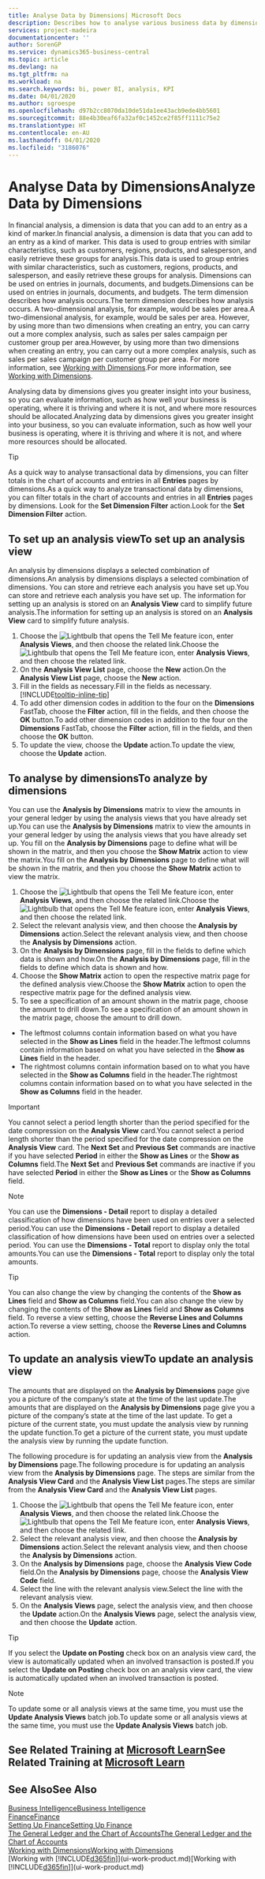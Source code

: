```yaml
---
title: Analyse Data by Dimensions| Microsoft Docs
description: Describes how to analyse various business data by dimensions.
services: project-madeira
documentationcenter: ''
author: SorenGP
ms.service: dynamics365-business-central
ms.topic: article
ms.devlang: na
ms.tgt_pltfrm: na
ms.workload: na
ms.search.keywords: bi, power BI, analysis, KPI
ms.date: 04/01/2020
ms.author: sgroespe
ms.openlocfilehash: d97b2cc8070da10de51da1ee43acb9ede4bb5601
ms.sourcegitcommit: 88e4b30eaf6fa32af0c1452ce2f85ff1111c75e2
ms.translationtype: HT
ms.contentlocale: en-AU
ms.lasthandoff: 04/01/2020
ms.locfileid: "3186076"
---
```

#  <a name="analyze-data-by-dimensions"></a><span data-ttu-id="57617-103">Analyse Data by Dimensions</span><span class="sxs-lookup"><span data-stu-id="57617-103">Analyze Data by Dimensions</span></span>
<span data-ttu-id="57617-104">In financial analysis, a dimension is data that you can add to an entry as a kind of marker.</span><span class="sxs-lookup"><span data-stu-id="57617-104">In financial analysis, a dimension is data that you can add to an entry as a kind of marker.</span></span> <span data-ttu-id="57617-105">This data is used to group entries with similar characteristics, such as customers, regions, products, and salesperson, and easily retrieve these groups for analysis.</span><span class="sxs-lookup"><span data-stu-id="57617-105">This data is used to group entries with similar characteristics, such as customers, regions, products, and salesperson, and easily retrieve these groups for analysis.</span></span> <span data-ttu-id="57617-106">Dimensions can be used on entries in journals, documents, and budgets.</span><span class="sxs-lookup"><span data-stu-id="57617-106">Dimensions can be used on entries in journals, documents, and budgets.</span></span> <span data-ttu-id="57617-107">The term dimension describes how analysis occurs.</span><span class="sxs-lookup"><span data-stu-id="57617-107">The term dimension describes how analysis occurs.</span></span> <span data-ttu-id="57617-108">A two-dimensional analysis, for example, would be sales per area.</span><span class="sxs-lookup"><span data-stu-id="57617-108">A two-dimensional analysis, for example, would be sales per area.</span></span> <span data-ttu-id="57617-109">However, by using more than two dimensions when creating an entry, you can carry out a more complex analysis, such as sales per sales campaign per customer group per area.</span><span class="sxs-lookup"><span data-stu-id="57617-109">However, by using more than two dimensions when creating an entry, you can carry out a more complex analysis, such as sales per sales campaign per customer group per area.</span></span> <span data-ttu-id="57617-110">For more information, see [Working with Dimensions](finance-dimensions.md).</span><span class="sxs-lookup"><span data-stu-id="57617-110">For more information, see [Working with Dimensions](finance-dimensions.md).</span></span>

<span data-ttu-id="57617-111">Analysing data by dimensions gives you greater insight into your business, so you can evaluate information, such as how well your business is operating, where it is thriving and where it is not, and where more resources should be allocated.</span><span class="sxs-lookup"><span data-stu-id="57617-111">Analyzing data by dimensions gives you greater insight into your business, so you can evaluate information, such as how well your business is operating, where it is thriving and where it is not, and where more resources should be allocated.</span></span>

> [!TIP]
> <span data-ttu-id="57617-112">As a quick way to analyse transactional data by dimensions, you can filter totals in the chart of accounts and entries in all **Entries** pages by dimensions.</span><span class="sxs-lookup"><span data-stu-id="57617-112">As a quick way to analyze transactional data by dimensions, you can filter totals in the chart of accounts and entries in all **Entries** pages by dimensions.</span></span> <span data-ttu-id="57617-113">Look for the **Set Dimension Filter** action.</span><span class="sxs-lookup"><span data-stu-id="57617-113">Look for the **Set Dimension Filter** action.</span></span>

## <a name="to-set-up-an-analysis-view"></a><span data-ttu-id="57617-114">To set up an analysis view</span><span class="sxs-lookup"><span data-stu-id="57617-114">To set up an analysis view</span></span>  
<span data-ttu-id="57617-115">An analysis by dimensions displays a selected combination of dimensions.</span><span class="sxs-lookup"><span data-stu-id="57617-115">An analysis by dimensions displays a selected combination of dimensions.</span></span> <span data-ttu-id="57617-116">You can store and retrieve each analysis you have set up.</span><span class="sxs-lookup"><span data-stu-id="57617-116">You can store and retrieve each analysis you have set up.</span></span> <span data-ttu-id="57617-117">The information for setting up an analysis is stored on an **Analysis View** card to simplify future analysis.</span><span class="sxs-lookup"><span data-stu-id="57617-117">The information for setting up an analysis is stored on an **Analysis View** card to simplify future analysis.</span></span>  

1. <span data-ttu-id="57617-118">Choose the ![Lightbulb that opens the Tell Me feature](media/ui-search/search_small.png "Tell me what you want to do") icon, enter **Analysis Views**, and then choose the related link.</span><span class="sxs-lookup"><span data-stu-id="57617-118">Choose the ![Lightbulb that opens the Tell Me feature](media/ui-search/search_small.png "Tell me what you want to do") icon, enter **Analysis Views**, and then choose the related link.</span></span>  
2. <span data-ttu-id="57617-119">On the **Analysis View List** page, choose the **New** action.</span><span class="sxs-lookup"><span data-stu-id="57617-119">On the **Analysis View List** page, choose the **New** action.</span></span>
3. <span data-ttu-id="57617-120">Fill in the fields as necessary.</span><span class="sxs-lookup"><span data-stu-id="57617-120">Fill in the fields as necessary.</span></span> [!INCLUDE[tooltip-inline-tip](includes/tooltip-inline-tip_md.md)]
4. <span data-ttu-id="57617-121">To add other dimension codes in addition to the four on the **Dimensions** FastTab, choose the **Filter** action, fill in the fields, and then choose the **OK** button.</span><span class="sxs-lookup"><span data-stu-id="57617-121">To add other dimension codes in addition to the four on the **Dimensions** FastTab, choose the **Filter** action, fill in the fields, and then choose the **OK** button.</span></span>  
5. <span data-ttu-id="57617-122">To update the view, choose the **Update** action.</span><span class="sxs-lookup"><span data-stu-id="57617-122">To update the view, choose the **Update** action.</span></span>

## <a name="to-analyze-by-dimensions"></a><span data-ttu-id="57617-123">To analyse by dimensions</span><span class="sxs-lookup"><span data-stu-id="57617-123">To analyze by dimensions</span></span>
<span data-ttu-id="57617-124">You can use the **Analysis by Dimensions** matrix to view the amounts in your general ledger by using the analysis views that you have already set up.</span><span class="sxs-lookup"><span data-stu-id="57617-124">You can use the **Analysis by Dimensions** matrix to view the amounts in your general ledger by using the analysis views that you have already set up.</span></span> <span data-ttu-id="57617-125">You fill on the **Analysis by Dimensions** page to define what will be shown in the matrix, and then you choose the **Show Matrix** action to view the matrix.</span><span class="sxs-lookup"><span data-stu-id="57617-125">You fill on the **Analysis by Dimensions** page to define what will be shown in the matrix, and then you choose the **Show Matrix** action to view the matrix.</span></span>  

1. <span data-ttu-id="57617-126">Choose the ![Lightbulb that opens the Tell Me feature](media/ui-search/search_small.png "Tell me what you want to do") icon, enter **Analysis Views**, and then choose the related link.</span><span class="sxs-lookup"><span data-stu-id="57617-126">Choose the ![Lightbulb that opens the Tell Me feature](media/ui-search/search_small.png "Tell me what you want to do") icon, enter **Analysis Views**, and then choose the related link.</span></span>  
2. <span data-ttu-id="57617-127">Select the relevant analysis view,  and then choose the **Analysis by Dimensions** action.</span><span class="sxs-lookup"><span data-stu-id="57617-127">Select the relevant analysis view,  and then choose the **Analysis by Dimensions** action.</span></span>
3. <span data-ttu-id="57617-128">On the **Analysis by Dimensions** page, fill in the fields to define which data is shown and how.</span><span class="sxs-lookup"><span data-stu-id="57617-128">On the **Analysis by Dimensions** page, fill in the fields to define which data is shown and how.</span></span>
4. <span data-ttu-id="57617-129">Choose the **Show Matrix** action to open the respective matrix page for the defined analysis view.</span><span class="sxs-lookup"><span data-stu-id="57617-129">Choose the **Show Matrix** action to open the respective matrix page for the defined analysis view.</span></span>
5. <span data-ttu-id="57617-130">To see a specification of an amount shown in the matrix page, choose the amount to drill down.</span><span class="sxs-lookup"><span data-stu-id="57617-130">To see a specification of an amount shown in the matrix page, choose the amount to drill down.</span></span>  

- <span data-ttu-id="57617-131">The leftmost columns contain information based on what you have selected in the **Show as Lines** field in the header.</span><span class="sxs-lookup"><span data-stu-id="57617-131">The leftmost columns contain information based on what you have selected in the **Show as Lines** field in the header.</span></span>  
- <span data-ttu-id="57617-132">The rightmost columns contain information based on to what you have selected in the **Show as Columns** field in the header.</span><span class="sxs-lookup"><span data-stu-id="57617-132">The rightmost columns contain information based on to what you have selected in the **Show as Columns** field in the header.</span></span>

> [!IMPORTANT]  
>   <span data-ttu-id="57617-133">You cannot select a period length shorter than the period specified for the date compression on the **Analysis View** card.</span><span class="sxs-lookup"><span data-stu-id="57617-133">You cannot select a period length shorter than the period specified for the date compression on the **Analysis View** card.</span></span> <span data-ttu-id="57617-134">The **Next Set** and **Previous Set** commands are inactive if you have selected **Period** in either the **Show as Lines** or the **Show as Columns** field.</span><span class="sxs-lookup"><span data-stu-id="57617-134">The **Next Set** and **Previous Set** commands are inactive if you have selected **Period** in either the **Show as Lines** or the **Show as Columns** field.</span></span>  

> [!NOTE]  
>   <span data-ttu-id="57617-135">You can use the **Dimensions - Detail** report to display a detailed classification of how dimensions have been used on entries over a selected period.</span><span class="sxs-lookup"><span data-stu-id="57617-135">You can use the **Dimensions - Detail** report to display a detailed classification of how dimensions have been used on entries over a selected period.</span></span> <span data-ttu-id="57617-136">You can use the **Dimensions - Total** report to display only the total amounts.</span><span class="sxs-lookup"><span data-stu-id="57617-136">You can use the **Dimensions - Total** report to display only the total amounts.</span></span>  

> [!TIP]  
>   <span data-ttu-id="57617-137">You can also change the view by changing the contents of the **Show as Lines** field and **Show as Columns** field.</span><span class="sxs-lookup"><span data-stu-id="57617-137">You can also change the view by changing the contents of the **Show as Lines** field and **Show as Columns** field.</span></span> <span data-ttu-id="57617-138">To reverse a view setting, choose the **Reverse Lines and Columns** action.</span><span class="sxs-lookup"><span data-stu-id="57617-138">To reverse a view setting, choose the **Reverse Lines and Columns** action.</span></span>

## <a name="to-update-an-analysis-view"></a><span data-ttu-id="57617-139">To update an analysis view</span><span class="sxs-lookup"><span data-stu-id="57617-139">To update an analysis view</span></span>  
<span data-ttu-id="57617-140">The amounts that are displayed on the **Analysis by Dimensions** page give you a picture of the company’s state at the time of the last update.</span><span class="sxs-lookup"><span data-stu-id="57617-140">The amounts that are displayed on the **Analysis by Dimensions** page give you a picture of the company’s state at the time of the last update.</span></span> <span data-ttu-id="57617-141">To get a picture of the current state, you must update the analysis view by running the update function.</span><span class="sxs-lookup"><span data-stu-id="57617-141">To get a picture of the current state, you must update the analysis view by running the update function.</span></span>

<span data-ttu-id="57617-142">The following procedure is for updating an analysis view from the **Analysis by Dimensions** page.</span><span class="sxs-lookup"><span data-stu-id="57617-142">The following procedure is for updating an analysis view from the **Analysis by Dimensions** page.</span></span> <span data-ttu-id="57617-143">The steps are similar from the **Analysis View Card** and the **Analysis View List** pages.</span><span class="sxs-lookup"><span data-stu-id="57617-143">The steps are similar from the **Analysis View Card** and the **Analysis View List** pages.</span></span>  

1. <span data-ttu-id="57617-144">Choose the ![Lightbulb that opens the Tell Me feature](media/ui-search/search_small.png "Tell me what you want to do") icon, enter **Analysis Views**, and then choose the related link.</span><span class="sxs-lookup"><span data-stu-id="57617-144">Choose the ![Lightbulb that opens the Tell Me feature](media/ui-search/search_small.png "Tell me what you want to do") icon, enter **Analysis Views**, and then choose the related link.</span></span>
2. <span data-ttu-id="57617-145">Select the relevant analysis view,  and then choose the **Analysis by Dimensions** action.</span><span class="sxs-lookup"><span data-stu-id="57617-145">Select the relevant analysis view,  and then choose the **Analysis by Dimensions** action.</span></span>
2. <span data-ttu-id="57617-146">On the **Analysis by Dimensions** page, choose the **Analysis View Code** field.</span><span class="sxs-lookup"><span data-stu-id="57617-146">On the **Analysis by Dimensions** page, choose the **Analysis View Code** field.</span></span>  
3. <span data-ttu-id="57617-147">Select the line with the relevant analysis view.</span><span class="sxs-lookup"><span data-stu-id="57617-147">Select the line with the relevant analysis view.</span></span>  
4. <span data-ttu-id="57617-148">On the **Analysis Views** page, select the analysis view, and then choose the **Update** action.</span><span class="sxs-lookup"><span data-stu-id="57617-148">On the **Analysis Views** page, select the analysis view, and then choose the **Update** action.</span></span>  

> [!TIP]  
>   <span data-ttu-id="57617-149">If you select the **Update on Posting** check box on an analysis view card, the view is automatically updated when an involved transaction is posted.</span><span class="sxs-lookup"><span data-stu-id="57617-149">If you select the **Update on Posting** check box on an analysis view card, the view is automatically updated when an involved transaction is posted.</span></span>

> [!NOTE]  
>   <span data-ttu-id="57617-150">To update some or all analysis views at the same time, you must use the **Update Analysis Views** batch job.</span><span class="sxs-lookup"><span data-stu-id="57617-150">To update some or all analysis views at the same time, you must use the **Update Analysis Views** batch job.</span></span>  

## <a name="see-related-training-at-microsoft-learn"></a><span data-ttu-id="57617-151">See Related Training at [Microsoft Learn](/learn/modules/dimensions-financial-reports-dynamics-365-business-central/index)</span><span class="sxs-lookup"><span data-stu-id="57617-151">See Related Training at [Microsoft Learn](/learn/modules/dimensions-financial-reports-dynamics-365-business-central/index)</span></span>

## <a name="see-also"></a><span data-ttu-id="57617-152">See Also</span><span class="sxs-lookup"><span data-stu-id="57617-152">See Also</span></span>
[<span data-ttu-id="57617-153">Business Intelligence</span><span class="sxs-lookup"><span data-stu-id="57617-153">Business Intelligence</span></span>](bi.md)  
[<span data-ttu-id="57617-154">Finance</span><span class="sxs-lookup"><span data-stu-id="57617-154">Finance</span></span>](finance.md)  
[<span data-ttu-id="57617-155">Setting Up Finance</span><span class="sxs-lookup"><span data-stu-id="57617-155">Setting Up Finance</span></span>](finance-setup-finance.md)  
[<span data-ttu-id="57617-156">The General Ledger and the Chart of Accounts</span><span class="sxs-lookup"><span data-stu-id="57617-156">The General Ledger and the Chart of Accounts</span></span>](finance-general-ledger.md)  
[<span data-ttu-id="57617-157">Working with Dimensions</span><span class="sxs-lookup"><span data-stu-id="57617-157">Working with Dimensions</span></span>](finance-dimensions.md)  
<span data-ttu-id="57617-158">[Working with [!INCLUDE[d365fin](includes/d365fin_md.md)]](ui-work-product.md)</span><span class="sxs-lookup"><span data-stu-id="57617-158">[Working with [!INCLUDE[d365fin](includes/d365fin_md.md)]](ui-work-product.md)</span></span>  
